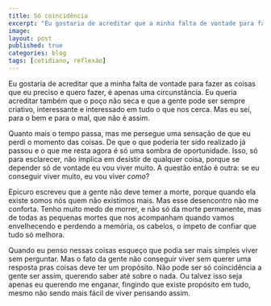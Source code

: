```yaml
---
title: Só coincidência
excerpt: "Eu gostaria de acreditar que a minha falta de vontade para fazer as coisas que eu preciso e quero fazer, é apenas uma circunstância."
image:
layout: post
published: true
categories: blog
tags: [cotidiano, reflexão]
---
```


Eu gostaria de acreditar que a minha falta de vontade para fazer as coisas que eu preciso e quero fazer, é apenas uma circunstância. Eu queria acreditar também que o poço não seca e que a gente pode ser sempre criativo, interessante e interessado em tudo o que nos cerca. Mas eu sei, para o bem e para o mal, que não é assim.

Quanto mais o tempo passa, mas me persegue uma sensação de que eu perdi o momento das coisas. De que o que poderia ter sido realizado já passou e o que me resta agora é só uma sombra de oportunidade. Isso, só para esclarecer, não implica em desistir de qualquer coisa, porque se depender só de vontade eu vou viver muito. A questão então é outra: se eu conseguir viver muito, eu vou viver <i>como</i>?

Epicuro escreveu que a gente não deve temer a morte, porque quando ela existe somos nós quem não existimos mais. Mas esse desencontro não me conforta. Tenho muito medo de morrer, e não só da morte permanente, mas de todas as pequenas mortes que nos acompanham quando vamos envelhecendo e perdendo a memória, os cabelos, o ímpeto de confiar que tudo só melhora.

Quando eu penso nessas coisas esqueço que podia ser mais simples viver sem perguntar. Mas o fato da gente não conseguir viver sem querer uma resposta pras coisas deve ter um propósito. Não pode ser só coincidência a gente ser assim, querendo saber até sobre o nada. Ou talvez isso seja apenas eu querendo me enganar, fingindo que existe propósito em tudo, mesmo não sendo mais fácil de viver pensando assim. 
